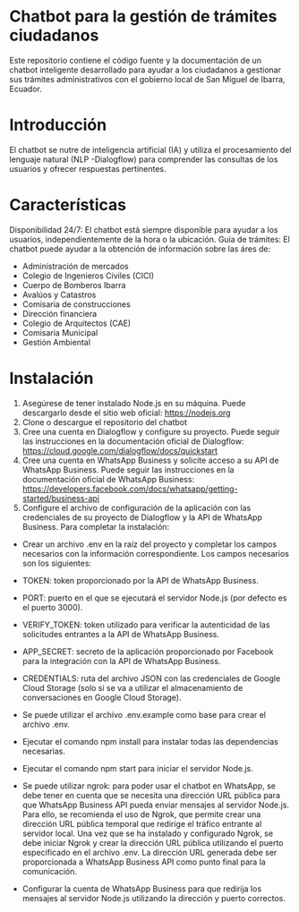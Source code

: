 # Chatbot para la gestión de trámites ciudadanos
Este repositorio contiene el código fuente y la documentación de un chatbot inteligente desarrollado para ayudar a los ciudadanos a gestionar sus trámites administrativos con el gobierno local de San Miguel de Ibarra, Ecuador.
# Introducción
El chatbot se nutre de inteligencia artificial (IA) y utiliza el procesamiento del lenguaje natural (NLP -Dialogflow) para comprender las consultas de los usuarios y ofrecer respuestas pertinentes.
# Características
Disponibilidad 24/7: El chatbot está siempre disponible para ayudar a los usuarios, independientemente de la hora o la ubicación.
Guía de trámites: El chatbot puede ayudar a la obtención de información sobre las áres de: 
- Administración de mercados
- Colegio de Ingenieros Civiles (CICI)
- Cuerpo de Bomberos Ibarra
- Avalúos y Catastros
- Comisaria de construcciones
- Dirección financiera
- Colegio de Arquitectos (CAE)
- Comisaria Municipal
- Gestión Ambiental
# Instalación
 1. Asegúrese de tener instalado Node.js en su máquina. Puede descargarlo desde el sitio web oficial: https://nodejs.org
 2. Clone o descargue el repositorio del chatbot
 3. Cree una cuenta en Dialogflow y configure su proyecto. Puede seguir las instrucciones en la documentación oficial de Dialogflow: https://cloud.google.com/dialogflow/docs/quickstart
 4. Cree una cuenta en WhatsApp Business y solicite acceso a su API de WhatsApp Business. Puede seguir las instrucciones en la documentación oficial de WhatsApp Business: https://developers.facebook.com/docs/whatsapp/getting-started/business-api
 5. Configure el archivo de configuración de la aplicación con las credenciales de su proyecto de Dialogflow y la API de WhatsApp Business.
 Para completar la instalación:
 - Crear un archivo .env en la raíz del proyecto y completar los campos necesarios con la información correspondiente. Los campos necesarios son los siguientes:
 - TOKEN: token proporcionado por la API de WhatsApp Business.
 - PORT: puerto en el que se ejecutará el servidor Node.js (por defecto es el puerto 3000).
 - VERIFY_TOKEN: token utilizado para verificar la autenticidad de las solicitudes entrantes a la API de WhatsApp Business.
 - APP_SECRET: secreto de la aplicación proporcionado por Facebook para la integración con la API de WhatsApp Business.
 - CREDENTIALS: ruta del archivo JSON con las credenciales de Google Cloud Storage (solo si se va a utilizar el almacenamiento de conversaciones en Google Cloud Storage).
 - Se puede utilizar el archivo .env.example como base para crear el archivo .env.

 - Ejecutar el comando npm install para instalar todas las dependencias necesarias.
 
 - Ejecutar el comando npm start para iniciar el servidor Node.js.
 
 - Se puede utilizar ngrok: para poder usar el chatbot en WhatsApp, se debe tener en cuenta que se necesita una dirección URL pública para que WhatsApp Business API pueda enviar mensajes al servidor Node.js. Para ello, se recomienda el uso de Ngrok, que permite crear una dirección URL pública temporal que redirige el tráfico entrante al servidor local. Una vez que se ha instalado y configurado Ngrok, se debe iniciar Ngrok y crear la dirección URL pública utilizando el puerto especificado en el archivo .env. La dirección URL generada debe ser proporcionada a WhatsApp Business API como punto final para la comunicación.

 - Configurar la cuenta de WhatsApp Business para que redirija los mensajes al servidor Node.js utilizando la dirección y puerto correctos.
